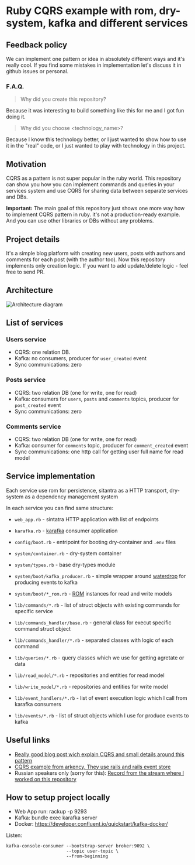 # Ruby CQRS example with rom, dry-system, kafka and different services

## Feedback policy

We can implement one pattern or idea in absolutely different ways and it's really cool. If you find some mistakes in implementation let's discuss it in github issues or personal.

### F.A.Q.

> Why did you create this repository?

Because it was interesting to build something like this for me and I got fun doing it.

> Why did you choose <technology_name>?

Because I know this technology better, or I just wanted to show how to use it in the "real" code, or I just wanted to play with technology in this project.

## Motivation

CQRS as a pattern is not super popular in the ruby world. This repository can show you how you can implement commands and queries in your services system and use CQRS for sharing data between separate services and DBs.

**Important:** The main goal of this repository just shows one more way how to implement CQRS pattern in ruby. it's not a production-ready example. And you can use other libraries or DBs without any problems.

## Project details

It's a simple blog platform with creating new users, posts with authors and comments for each post (with the author too). Now this repository implements only creation logic. If you want to add update/delete logic - feel free to send PR.

## Architecture

![Architecture diagram](https://github.com/davydovanton/cqrs-ruby-example/blob/master/docs/images/architecture.png?raw=true)

## List of services

### Users service
* CQRS: one relation DB.
* Kafka: no consumers, producer for `user_created` event
* Sync communications: zero

### Posts service
* CQRS: two relation DB (one for write, one for read)
* Kafka: consumers for `users`, `posts` and `comments` topics, producer for `post_created` event
* Sync communications: zero

### Comments service
* CQRS: two relation DB (one for write, one for read)
* Kafka: consumer for `comments` topic, producer for `comment_created` event
* Sync communications: one http call for getting user full name for read model

## Service implementation

Each service use rom for persistence, sitantra as a HTTP transport, dry-system as a dependency management system

In each service you can find same structure:

* `web_app.rb` - sintatra HTTP application with list of endpoints
* `karafka.rb` - [karafka](https://github.com/karafka/karafka) consumer application

* `config/boot.rb` - entripoint for booting dry-container and `.env` files

* `system/container.rb` - dry-system container
* `system/types.rb` - base dry-types module
* `system/boot/kafka_producer.rb` - simple wrapper around [waterdrop](http://github.com/karafka/waterdrop) for producing events to kafka
* `system/boot/*_rom.rb` - [ROM](http://rom-rb.org) instances for read and write models

- `lib/commands/*.rb` - list of struct objects with existing commands for specific service
- `lib/commands_handler/base.rb` - general class for execut specific command struct object
- `lib/commands_handler/*.rb` - separated classes with logic of each command

- `lib/queries/*.rb` - query classes which we use for getting agretate or data

- `lib/read_model/*.rb` - repositories and entities for read model
- `lib/write_model/*.rb` - repositories and entities for write model

- `lib/event_handlers/*.rb` - list of event execution logic which I call from karafka consumers
- `lib/events/*.rb` - list of struct objects which I use for produce events to kafka

## Useful links
- [Really good blog post wich explain CQRS and small details around this pattern](https://medium.com/@sderosiaux/cqrs-what-why-how-945543482313)
- [CQRS example from arkency. They use rails and rails event store](https://blog.arkency.com/2015/09/cqrs-example-in-the-rails-app/)
- Russian speakers only (sorry for this): [Record from the stream where I worked on this repository](https://youtu.be/_tiiYZGMsUs)

## How to setup project locally
- Web App run: rackup -p 9293
- Kafka: bundle exec karafka server
- Docker: https://developer.confluent.io/quickstart/kafka-docker/

Listen:
```
kafka-console-consumer --bootstrap-server broker:9092 \
                       --topic user-topic \
                       --from-beginning
```
